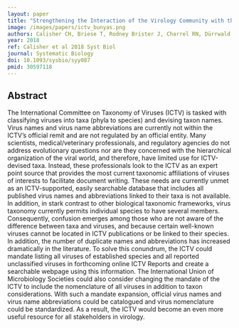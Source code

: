```yaml
---
layout: paper
title: "Strengthening the Interaction of the Virology Community with the International Committee on Taxonomy of Viruses (ICTV) by Linking Virus Names and Their Abbreviations to Virus Species"
image: /images/papers/ictv_bunyas.png
authors: Calisher CH, Briese T, Rodney Brister J, Charrel RN, Dürrwald R, Ebihara H, Fulhorst CF, Fú Gao G, Groschup MH, Haddow AD, Hyndman TH, Junglen S, Klempa B, Klingström J, Kropinski AM, Krupovic M, LaBeaud AD, Maes P, Nowotny N, Roberto Teixeira Nunes M, Payne SL, Radoshitzky SR, Rubbenstroth D, Sabanadzovic S, Sasaya T, Stenglein MD, Varsani A, Wahl V, Weaver SC, Zerbini FM, Vasilakis N, Kuhn JH.
year: 2018
ref: Calisher et al 2018 Syst Biol
journal: Systematic Biology
doi: 10.1093/sysbio/syy087
pmid: 30597118
---
```


## Abstract

The International Committee on Taxonomy of Viruses (ICTV) is tasked with classifying viruses into taxa (phyla to species) and devising taxon names. Virus names and virus name abbreviations are currently not within the ICTV’s official remit and are not regulated by an official entity. Many scientists, medical/veterinary professionals, and regulatory agencies do not address evolutionary questions nor are they concerned with the hierarchical organization of the viral world, and therefore, have limited use for ICTV-devised taxa. Instead, these professionals look to the ICTV as an expert point source that provides the most current taxonomic affiliations of viruses of interests to facilitate document writing. These needs are currently unmet as an ICTV-supported, easily searchable database that includes all published virus names and abbreviations linked to their taxa is not available. In addition, in stark contrast to other biological taxonomic frameworks, virus taxonomy currently permits individual species to have several members. Consequently, confusion emerges among those who are not aware of the difference between taxa and viruses, and because certain well-known viruses cannot be located in ICTV publications or be linked to their species. In addition, the number of duplicate names and abbreviations has increased dramatically in the literature. To solve this conundrum, the ICTV could mandate listing all viruses of established species and all reported unclassified viruses in forthcoming online ICTV Reports and create a searchable webpage using this information. The International Union of Microbiology Societies could also consider changing the mandate of the ICTV to include the nomenclature of all viruses in addition to taxon considerations. With such a mandate expansion, official virus names and virus name abbreviations could be catalogued and virus nomenclature could be standardized. As a result, the ICTV would become an even more useful resource for all stakeholders in virology.
